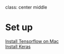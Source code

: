class: center middle
# Set up
[Install Tensorflow on Mac](./install-tensorflow)  
[Install Keras](./install-keras)
